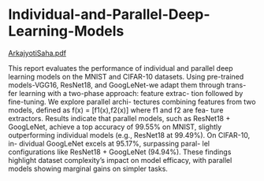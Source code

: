 # Individual-and-Parallel-Deep-Learning-Models

[ArkajyotiSaha.pdf](https://github.com/user-attachments/files/20843408/ArkajyotiSaha.pdf)



This report evaluates the performance of individual
and parallel deep learning models on the MNIST and
CIFAR-10 datasets. Using pre-trained models-VGG16,
ResNet18, and GoogLeNet-we adapt them through trans-
fer learning with a two-phase approach: feature extrac-
tion followed by fine-tuning. We explore parallel archi-
tectures combining features from two models, defined
as f(x) = [f1(x),f2(x)] where f1 and f2 are fea-
ture extractors. Results indicate that parallel models,
such as ResNet18 + GoogLeNet, achieve a top accuracy
of 99.55% on MNIST, slightly outperforming individual
models (e.g., ResNet18 at 99.49%). On CIFAR-10, in-
dividual GoogLeNet excels at 95.17%, surpassing paral-
lel configurations like ResNet18 + GoogLeNet (94.94%).
These findings highlight dataset complexity’s impact on
model efficacy, with parallel models showing marginal
gains on simpler tasks.
